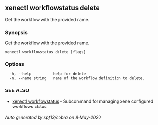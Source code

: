 ## xenectl workflowstatus delete

Get the workflow with the provided name.

### Synopsis

Get the workflow with the provided name.

```
xenectl workflowstatus delete [flags]
```

### Options

```
  -h, --help          help for delete
  -n, --name string   name of the workflow definition to delete.
```

### SEE ALSO

* [xenectl workflowstatus](xenectl_workflowstatus.md)	 - Subcommand for managing xene configured workflows status

###### Auto generated by spf13/cobra on 8-May-2020

